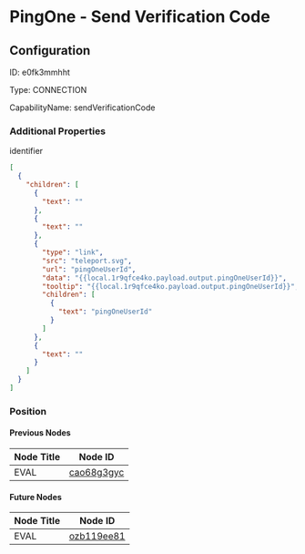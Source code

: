 # PingOne - Send Verification Code
## Configuration
ID:  e0fk3mmhht

Type: CONNECTION 

CapabilityName: sendVerificationCode






### Additional Properties
identifier
```json 
[
  {
    "children": [
      {
        "text": ""
      },
      {
        "text": ""
      },
      {
        "type": "link",
        "src": "teleport.svg",
        "url": "pingOneUserId",
        "data": "{{local.1r9qfce4ko.payload.output.pingOneUserId}}",
        "tooltip": "{{local.1r9qfce4ko.payload.output.pingOneUserId}}",
        "children": [
          {
            "text": "pingOneUserId"
          }
        ]
      },
      {
        "text": ""
      }
    ]
  }
]
```





### Position

#### Previous Nodes
| Node Title | Node ID |
| :------------- | ------------ |
| EVAL | [cao68g3gyc](./cao68g3gyc.md) | 
 
 #### Future Nodes
| Node Title | Node ID |
| :------------- | ------------ |
| EVAL |[ozb119ee81](./ozb119ee81.md) | 